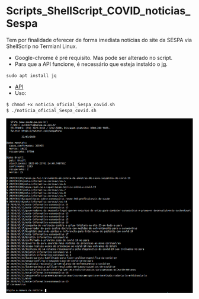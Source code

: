 # Scripts_ShellScript_COVID_noticias_Sespa

Tem por finalidade oferecer de forma imediata notícias do site da SESPA via ShellScrip no Termianl Linux.


- Google-chrome é pré requisito. Mas pode ser alterado no script.
- Para que a API funcione, é necessário que esteja instaldo o [jq](https://stedolan.github.io/jq/). 

```
sudo apt install jq
``` 
- [API](https://coronavirus-tracker-api.herokuapp.com/v2/locations)
- Uso:
```
$ chmod +x noticia_oficial_Sespa_covid.sh
$ ./noticia_oficial_Sespa_covid.sh
```


![](./imagem.png)
